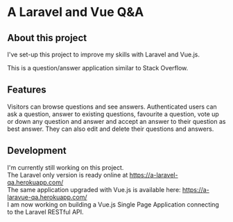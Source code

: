 # A Laravel and Vue Q&A

## About this project

I've set-up this project to improve my skills with Laravel and Vue.js.   
   
This is a question/answer application similar to Stack Overflow.   

## Features

Visitors can browse questions and see answers. Authenticated users can ask a question, answer to existing questions, favourite a question, vote up or down any question and answer and accept an answer to their question as best answer. They can also edit and delete their questions and answers. 

## Development

I'm currently still working on this project.  
The Laravel only version is ready online at https://a-laravel-qa.herokuapp.com/   
The same application upgraded with Vue.js is available here: https://a-laravue-qa.herokuapp.com/   
I am now working on building a Vue.js Single Page Application connecting to the Laravel RESTful API.   


